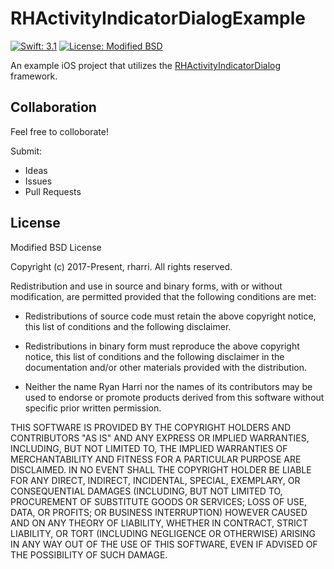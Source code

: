 # RHActivityIndicatorDialogExample

[![Swift: 3.1](https://img.shields.io/badge/Swift-3.1-blue.svg)](https://swift.org)
[![License: Modified BSD](https://img.shields.io/badge/License-Modified%20BSD-red.svg)]()

An example iOS project that utilizes the [RHActivityIndicatorDialog][1] framework.

## Collaboration

Feel free to colloborate!

Submit:

* Ideas
* Issues
* Pull Requests

## License

Modified BSD License

Copyright (c) 2017-Present, rharri. All rights reserved.

Redistribution and use in source and binary forms, with or without
modification, are permitted provided that the following conditions are met:

* Redistributions of source code must retain the above copyright
notice, this list of conditions and the following disclaimer.

* Redistributions in binary form must reproduce the above copyright
notice, this list of conditions and the following disclaimer in the
documentation and/or other materials provided with the distribution.

* Neither the name Ryan Harri nor the names of its contributors may be used
to endorse or promote products derived from this software without specific prior
written permission.

THIS SOFTWARE IS PROVIDED BY THE COPYRIGHT HOLDERS AND CONTRIBUTORS "AS IS" AND
ANY EXPRESS OR IMPLIED WARRANTIES, INCLUDING, BUT NOT LIMITED TO, THE IMPLIED
WARRANTIES OF MERCHANTABILITY AND FITNESS FOR A PARTICULAR PURPOSE ARE
DISCLAIMED. IN NO EVENT SHALL THE COPYRIGHT HOLDER BE LIABLE FOR ANY
DIRECT, INDIRECT, INCIDENTAL, SPECIAL, EXEMPLARY, OR CONSEQUENTIAL DAMAGES
(INCLUDING, BUT NOT LIMITED TO, PROCUREMENT OF SUBSTITUTE GOODS OR SERVICES;
LOSS OF USE, DATA, OR PROFITS; OR BUSINESS INTERRUPTION) HOWEVER CAUSED AND
ON ANY THEORY OF LIABILITY, WHETHER IN CONTRACT, STRICT LIABILITY, OR TORT
(INCLUDING NEGLIGENCE OR OTHERWISE) ARISING IN ANY WAY OUT OF THE USE OF THIS
SOFTWARE, EVEN IF ADVISED OF THE POSSIBILITY OF SUCH DAMAGE.

[1]: https://github.com/rharri/RHActivityIndicatorDialog
